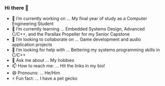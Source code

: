 ### Hi there 👋

- 🔭 I’m currently working on ... My final year of study as a Computer Engineering Student
- 🌱 I’m currently learning ... Embedded Systems Design, Advanced C/C++, and the Parallax Propeller for my Senior Capstone
- 👯 I’m looking to collaborate on ... Game development and audio application projects
- 🤔 I’m looking for help with ... Bettering my systems programming skills in C/C++
- 💬 Ask me about ... My hobbies
- 📫 How to reach me: ... Hit the links in my bio!
- 😄 Pronouns: ... He/Him
- ⚡ Fun fact: ... I have a pet gecko
